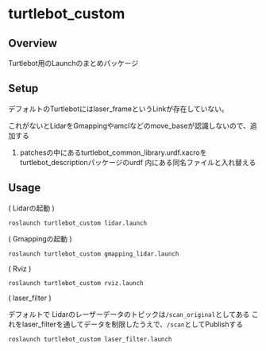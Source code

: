 # turtlebot_custom
## Overview
Turtlebot用のLaunchのまとめパッケージ

## Setup

デフォルトのTurtlebotにはlaser_frameというLinkが存在していない。

これがないとLidarをGmappingやamclなどのmove_baseが認識しないので、追加する
 
1. patchesの中にあるturtlebot_common_library.urdf.xacroをturtlebot_descriptionパッケージのurdf 内にある同名ファイルと入れ替える

## Usage

( Lidarの起動 )
```
roslaunch turtlebot_custom lidar.launch
```

( Gmappingの起動 )
```
roslaunch turtlebot_custom gmapping_lidar.launch
```

( Rviz )
```
roslaunch turtlebot_custom rviz.launch
```

( laser_filter )

デフォルトで Lidarのレーザーデータのトピックは```/scan_original```としてある
これをlaser_filterを通してデータを制限したうえで、```/scan```としてPublishする
```
roslaunch turtlebot_custom laser_filter.launch
```

